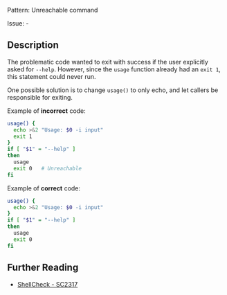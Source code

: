 Pattern: Unreachable command

Issue: -

## Description

The problematic code wanted to exit with success if the user explicitly asked for `--help`. However, since the `usage` function already had an `exit 1`, this statement could never run.

One possible solution is to change `usage()` to only echo, and let callers be responsible for exiting.

Example of **incorrect** code:

```sh
usage() {
  echo >&2 "Usage: $0 -i input"
  exit 1
}     
if [ "$1" = "--help" ]
then
  usage
  exit 0   # Unreachable
fi
```

Example of **correct** code:

```sh
usage() {
  echo >&2 "Usage: $0 -i input"
}     
if [ "$1" = "--help" ]
then
  usage
  exit 0
fi
```

## Further Reading

* [ShellCheck - SC2317](https://github.com/koalaman/shellcheck/wiki/SC2317)
